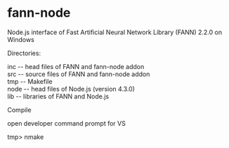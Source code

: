 # fann-node
Node.js interface of Fast Artificial Neural Network Library (FANN) 2.2.0 on Windows 

Directories:
  
   inc -- head files of FANN and fann-node addon \
   src -- source files of FANN and fann-node addon \
   tmp -- Makefile \
  node -- head files of Node.js (version 4.3.0) \
   lib -- libraries of FANN and Node.js

Compile
 
   open developer command prompt for VS 
 
   tmp> nmake 

